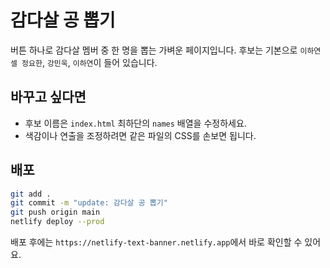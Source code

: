 # 감다살 공 뽑기

버튼 하나로 감다살 멤버 중 한 명을 뽑는 가벼운 페이지입니다. 후보는 기본으로 `이하연셀 정요한`, `강민욱`, `이하연`이 들어 있습니다.

## 바꾸고 싶다면
- 후보 이름은 `index.html` 최하단의 `names` 배열을 수정하세요.
- 색감이나 연출을 조정하려면 같은 파일의 CSS를 손보면 됩니다.

## 배포
```bash
git add .
git commit -m "update: 감다살 공 뽑기"
git push origin main
netlify deploy --prod
```

배포 후에는 `https://netlify-text-banner.netlify.app`에서 바로 확인할 수 있어요.
